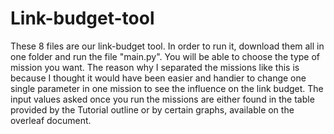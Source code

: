 # Link-budget-tool
These 8 files are our link-budget tool. In order to run it, download them all in one folder and run the file "main.py". 
You will be able to choose the type of mission you want. The reason why I separated the missions like this is because I thought it would 
have been easier and handier to change one single parameter in one mission to see the influence on the link budget. The input values 
asked once you run the missions are either found in the table provided by the Tutorial outline or by certain graphs, available on the 
overleaf document. 
